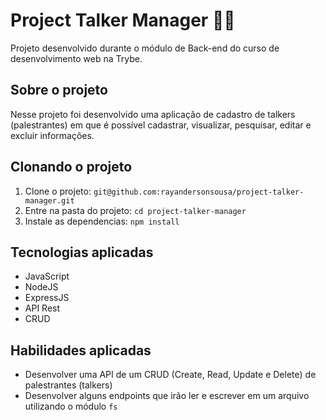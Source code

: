 # Project Talker Manager :man_office_worker:
Projeto desenvolvido durante o módulo de Back-end do curso de desenvolvimento web na Trybe.


## Sobre o projeto

Nesse projeto foi desenvolvido uma aplicação de cadastro de talkers (palestrantes) em que é possível cadastrar, visualizar, pesquisar, editar e excluir informações.


## Clonando o projeto

1. Clone o projeto: `git@github.com:rayandersonsousa/project-talker-manager.git`
2. Entre na pasta do projeto: `cd project-talker-manager`
3. Instale as dependencias: `npm install`


## Tecnologias aplicadas

  - JavaScript
  - NodeJS
  - ExpressJS
  - API Rest
  - CRUD


## Habilidades aplicadas

  - Desenvolver uma API de um CRUD (Create, Read, Update e Delete) de palestrantes (talkers)
  - Desenvolver alguns endpoints que irão ler e escrever em um arquivo utilizando o módulo `fs`
